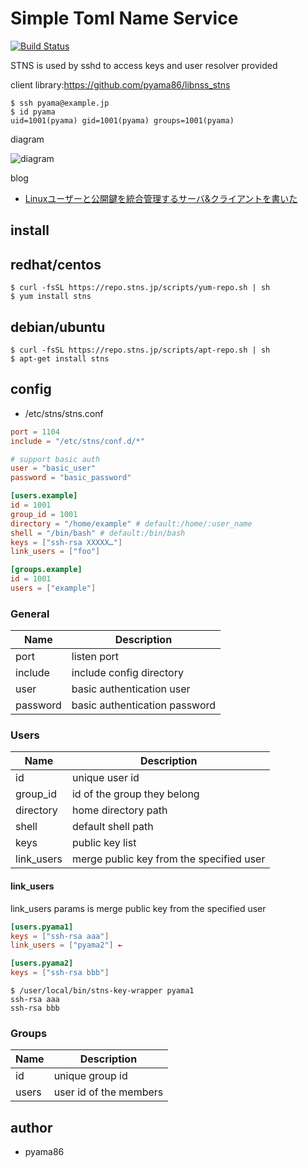 # Simple Toml Name Service
[![Build Status](https://travis-ci.org/STNS/STNS.svg?branch=master)](https://travis-ci.org/STNS/STNS)

STNS is used by sshd to access keys and user resolver provided

client library:https://github.com/pyama86/libnss_stns

```
$ ssh pyama@example.jp
$ id pyama
uid=1001(pyama) gid=1001(pyama) groups=1001(pyama)
```

diagram

![diagram](https://cloud.githubusercontent.com/assets/8022082/13373974/250a8b16-ddba-11e5-994d-b1bbc81a6b94.png)

blog
* [Linuxユーザーと公開鍵を統合管理するサーバ&クライアントを書いた](https://ten-snapon.com/archives/1228)

## install
## redhat/centos
```
$ curl -fsSL https://repo.stns.jp/scripts/yum-repo.sh | sh
$ yum install stns
```
## debian/ubuntu
```
$ curl -fsSL https://repo.stns.jp/scripts/apt-repo.sh | sh
$ apt-get install stns
```

## config
* /etc/stns/stns.conf

```toml
port = 1104
include = "/etc/stns/conf.d/*"

# support basic auth
user = "basic_user"
password = "basic_password"

[users.example]
id = 1001
group_id = 1001
directory = "/home/example" # default:/home/:user_name
shell = "/bin/bash" # default:/bin/bash
keys = ["ssh-rsa XXXXX…"]
link_users = ["foo"]

[groups.example]
id = 1001
users = ["example"]
```

### General
|Name|Description|
|---|---|
|port|listen port|
|include|include config directory|
|user| basic authentication user|
|password| basic authentication password|

### Users
|Name|Description|
|---|---|
|id| unique user id|
|group_id|id of the group they belong|
|directory|home directory path|
|shell|default shell path|
|keys|public key list|
|link_users|merge public key from the specified user|

#### link_users
link_users params is merge public key from the specified user

```toml
[users.pyama1]
keys = ["ssh-rsa aaa"]
link_users = ["pyama2"] ←

[users.pyama2]
keys = ["ssh-rsa bbb"]
```
```
$ /user/local/bin/stns-key-wrapper pyama1
ssh-rsa aaa
ssh-rsa bbb
```

### Groups
|Name|Description|
|---|---|
|id| unique group id|
|users|user id of the members|



## author
* pyama86
